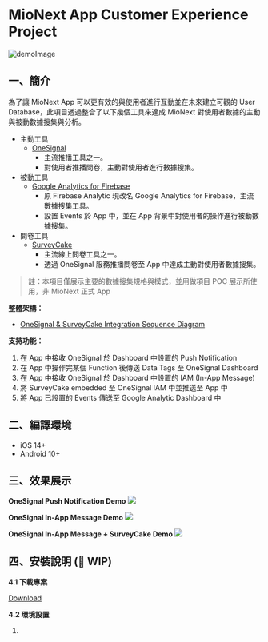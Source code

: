 # MioNext App Customer Experience Project

![demoImage](https://user-images.githubusercontent.com/10300848/212829134-8783176f-fe7f-41c9-a3c1-d2747321994e.png)

## 一、簡介

為了讓 MioNext App 可以更有效的與使用者進行互動並在未來建立可觀的 User Database，此項目透過整合了以下幾個工具來達成 MioNext 對使用者數據的主動與被動數據搜集與分析。

- 主動工具
  - [OneSignal](https://onesignal.com/)
    - 主流推播工具之一。
    - 對使用者推播問卷，主動對使用者進行數據搜集。
- 被動工具
  - [Google Analytics for Firebase](https://firebase.google.com/docs/analytics)
    - 原 Firebase Analytic 現改名 Google Analytics for Firebase，主流數據搜集工具。
    - 設置 Events 於 App 中，並在 App 背景中對使用者的操作進行被動數據搜集。
- 問卷工具
  - [SurveyCake](https://www.surveycake.com/)
    - 主流線上問卷工具之一。
    - 透過 OneSignal 服務推播問卷至 App 中達成主動對使用者數據搜集。

> 註：本項目僅展示主要的數據搜集規格與模式，並用做項目 POC 展示所使用，非 MioNext 正式 App

**整體架構：**

- [OneSignal & SurveyCake Integration Sequence Diagram](https://www.figma.com/file/4jPXqQIToo5NScE4yCZ1fq/N712-B2C_UX-Research?node-id=679%3A4469&t=KDQ82RW8c1tboUj3-4)

**支持功能：**

1. 在 App 中接收 OneSignal 於 Dashboard 中設置的 Push Notification
2. 在 App 中操作完某個 Function 後傳送 Data Tags 至 OneSignal Dashboard
3. 在 App 中接收 OneSignal 於 Dashboard 中設置的 IAM (In-App Message)
4. 將 SurveyCake embedded 至 OneSignal IAM 中並推送至 App 中
5. 將 App 已設置的 Events 傳送至 Google Analytic Dashboard 中

## 二、編譯環境

- iOS 14+
- Android 10+

## 三、效果展示

**OneSignal Push Notification Demo**
<img src="https://user-images.githubusercontent.com/10300848/212827696-00c7bafd-bd92-4d00-968f-4095ab3cb2a6.png">

**OneSignal In-App Message Demo**
<img src="https://user-images.githubusercontent.com/10300848/212827977-441c36e9-d237-468c-a440-3228b6fd5ce1.png">

**OneSignal In-App Message + SurveyCake Demo**
<img src="https://user-images.githubusercontent.com/10300848/212837296-6d95ea0c-e717-451a-a40e-c47667de855c.png">

## 四、安裝說明 (🚧 WIP)

**4.1 下載專案**

[Download](https://github.com/weichiangko/mionext-cx-app/releases)

**4.2 環境設置**

1.
